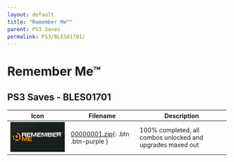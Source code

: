 ```yaml
---
layout: default
title: "Remember Me™"
parent: PS3 Saves
permalink: PS3/BLES01701/
---
```

# Remember Me™

## PS3 Saves - BLES01701

| Icon | Filename | Description |
|------|----------|-------------|
| ![Remember Me™](ICON0.PNG) | [00000001.zip](00000001.zip){: .btn .btn-purple } | 100% completed, all combos unlocked and upgrades maxed out |
